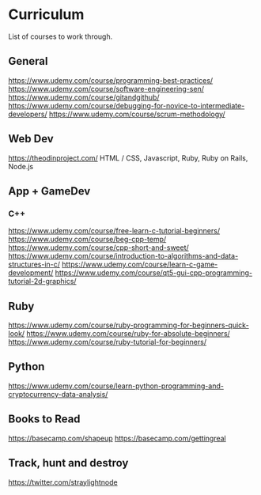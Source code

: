 # Curriculum
List of courses to work through.


## General

https://www.udemy.com/course/programming-best-practices/
https://www.udemy.com/course/software-engineering-sen/
https://www.udemy.com/course/gitandgithub/
https://www.udemy.com/course/debugging-for-novice-to-intermediate-developers/
https://www.udemy.com/course/scrum-methodology/


## Web Dev

https://theodinproject.com/
HTML / CSS, Javascript, Ruby, Ruby on Rails, Node.js


## App + GameDev

### C++

https://www.udemy.com/course/free-learn-c-tutorial-beginners/
https://www.udemy.com/course/beg-cpp-temp/
https://www.udemy.com/course/cpp-short-and-sweet/
https://www.udemy.com/course/introduction-to-algorithms-and-data-structures-in-c/
https://www.udemy.com/course/learn-c-game-development/
https://www.udemy.com/course/qt5-gui-cpp-programming-tutorial-2d-graphics/


## Ruby

https://www.udemy.com/course/ruby-programming-for-beginners-quick-look/
https://www.udemy.com/course/ruby-for-absolute-beginners/
https://www.udemy.com/course/ruby-tutorial-for-beginners/


## Python

https://www.udemy.com/course/learn-python-programming-and-cryptocurrency-data-analysis/


## Books to Read

https://basecamp.com/shapeup
https://basecamp.com/gettingreal


## Track, hunt and destroy

https://twitter.com/straylightnode
